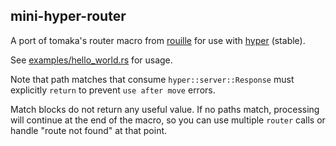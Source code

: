 ## mini-hyper-router

A port of tomaka's router macro from [rouille](https://github.com/tomaka/rouille) for use with [hyper](https://github.com/hyperium/hyper) (stable).

See [examples/hello_world.rs](/examples/hello_world.rs) for usage.

Note that path matches that consume `hyper::server::Response` must explicitly `return` to prevent `use after move` errors.

Match blocks do not return any useful value. If no paths match, processing will continue at the end of the macro, so you can use multiple `router` calls or handle "route not found" at that point.